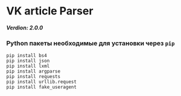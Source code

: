 #  VK article Parser
***Verdion: 2.0.0***

### Python пакеты необходимые для установки через `pip`

`pip install bs4` <br>
`pip install json` <br>
`pip install lxml` <br>
`pip install argparse` <br>
`pip install requests` <br>
`pip install urllib.request` <br>
`pip install fake_useragent` <br>

